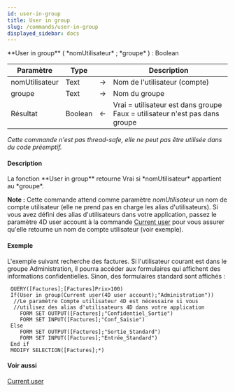 ```yaml
---
id: user-in-group
title: User in group
slug: /commands/user-in-group
displayed_sidebar: docs
---
```


<!--REF #_command_.User in group.Syntax-->**User in group** ( *nomUtilisateur* ; *groupe* ) : Boolean<!-- END REF-->
<!--REF #_command_.User in group.Params-->
| Paramètre | Type |  | Description |
| --- | --- | --- | --- |
| nomUtilisateur | Text | &#8594;  | Nom de l'utilisateur (compte) |
| groupe | Text | &#8594;  | Nom du groupe |
| Résultat | Boolean | &#8592; | Vrai = utilisateur est dans groupe Faux = utilisateur n'est pas dans groupe |

<!-- END REF-->

*Cette commande n'est pas thread-safe, elle ne peut pas être utilisée dans du code préemptif.*


#### Description 

<!--REF #_command_.User in group.Summary-->La fonction **User in group** retourne Vrai si *nomUtilisateur* appartient au *groupe*.<!-- END REF-->

**Note :** Cette commande attend comme paramètre *nomUtilisateur* un nom de compte utilisateur (elle ne prend pas en charge les alias d'utilisateurs). Si vous avez défini des alias d'utilisateurs dans votre application, passez le paramètre 4D user account à la commande [Current user](current-user.md) pour vous assurer qu'elle retourne un nom de compte utilisateur (voir exemple).

#### Exemple 

L'exemple suivant recherche des factures. Si l'utilisateur courant est dans le groupe Administration, il pourra accéder aux formulaires qui affichent des informations confidentielles. Sinon, des formulaires standard sont affichés :

```4d
 QUERY([Factures];[Factures]Prix>100)
 If(User in group(Current user(4D user account);"Administration"))
  //Le paramètre Compte utilisateur 4D est nécessaire si vous
  //utilisez des alias d'utilisateurs 4D dans votre application
    FORM SET OUTPUT([Factures];"Confidentiel_Sortie")
    FORM SET INPUT([Factures];"Conf_Saisie")
 Else
    FORM SET OUTPUT([Factures];"Sortie_Standard")
    FORM SET INPUT([Factures];"Entrée_Standard")
 End if
 MODIFY SELECTION([Factures];*)
```

#### Voir aussi 

[Current user](current-user.md)  